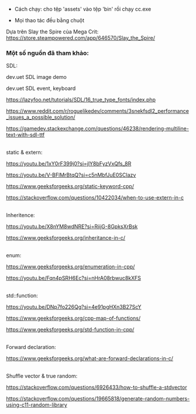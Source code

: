 - Cách chạy: cho tệp 'assets' vào tệp 'bin' rồi chạy cc.exe

+ Mọi thao tác đều bằng chuột


Dựa trên Slay the Spire của Mega Crit: https://store.steampowered.com/app/646570/Slay_the_Spire/


### Một số nguồn đã tham khảo:


SDL:

dev.uet SDL image demo

dev.uet SDL event, keyboard

https://lazyfoo.net/tutorials/SDL/16_true_type_fonts/index.php

https://www.reddit.com/r/roguelikedev/comments/3snekfsdl2_performance_issues_a_possible_solution/

https://gamedev.stackexchange.com/questions/46238/rendering-multiline-text-with-sdl-ttf  
<br/>

static & extern:

https://youtu.be/1xY0rF399j0?si=jlY8bFyzVxQfs_8R

https://youtu.be/V-BFlMrBtqQ?si=c5nMbfJuE0SCIazv

https://www.geeksforgeeks.org/static-keyword-cpp/

https://stackoverflow.com/questions/10422034/when-to-use-extern-in-c  
<br/>

Inheritence:

https://youtu.be/X8nYM8wdNRE?si=RiijG-8GpksXrBsk

https://www.geeksforgeeks.org/inheritance-in-c/  
<br/>

enum:

https://www.geeksforgeeks.org/enumeration-in-cpp/

https://youtu.be/Fqn4pSRH6Ec?si=nHrA08rbwuc8kXFS  
<br/>

std::function:

https://youtu.be/DNp7fo226Qg?si=4e91pgHXn3B27ScY

https://www.geeksforgeeks.org/cpp-map-of-functions/

https://www.geeksforgeeks.org/std-function-in-cpp/  
<br/>

Forward declaration:

https://www.geeksforgeeks.org/what-are-forward-declarations-in-c/  
<br/>

Shuffle vector & true random:

https://stackoverflow.com/questions/6926433/how-to-shuffle-a-stdvector

https://stackoverflow.com/questions/19665818/generate-random-numbers-using-c11-random-library
